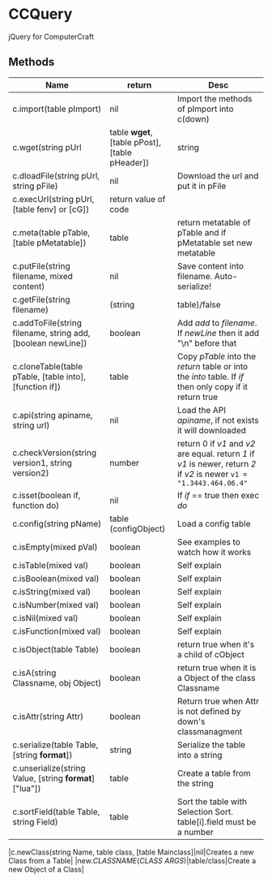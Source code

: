 # CCQuery
jQuery for ComputerCraft

## Methods
|Name|return|Desc|
|---|---|---|
|c.import(table pImport)|nil|Import the methods of pImport into c(down)|
|c.wget(string pUrl|table **wget**, [table pPost], [table pHeader])|string|Start a request to pUrl and return the content|
|c.dloadFile(string pUrl, string pFile)|nil|Download the url and put it in pFile|
|c.execUrl(string pUrl, [table fenv] or [cG])|return value of code|
|c.meta(table pTable, [table pMetatable])|table|return metatable of pTable and if pMetatable set new metatable|
|c.putFile(string filename, mixed content)|nil|Save content into filename. Auto-serialize!|
|c.getFile(string filename)|(string|table)/false|Get content of filename. Auto-unserialize|
|c.addToFile(string filename, string add, [boolean newLine])|boolean|Add *add* to *filename*. If *newLine* then it add "\n" before that|
|c.cloneTable(table pTable, [table into], [function if])|table|Copy *pTable* into the *return* table or into the *into* table. If *if* then only copy if it return true|
|c.api(string apiname, string url)|nil|Load the API *apiname*, if not exists it will downloaded|
|c.checkVersion(string version1, string version2)|number|return 0 if *v1* and *v2* are equal. return *1* if *v1* is newer, return *2* if *v2* is newer `v1 = "1.3443.464.06.4"`|
|c.isset(boolean if, function do)|nil|If *if* == true then exec *do*|
|c.config(string pName)|table (configObject)|Load a config table|
|c.isEmpty(mixed pVal)|boolean|See examples to watch how it works|
|c.isTable(mixed val)|boolean|Self explain|
|c.isBoolean(mixed val)|boolean|Self explain|
|c.isString(mixed val)|boolean|Self explain|
|c.isNumber(mixed val)|boolean|Self explain|
|c.isNil(mixed val)|boolean|Self explain|
|c.isFunction(mixed val)|boolean|Self explain|
|c.isObject(table Table)|boolean|return true when it's a child of cObject|
|c.isA(string Classname, obj Object)|boolean|return true when it is a Object of the class Classname|
|c.isAttr(string Attr)|boolean|Return true when Attr is not defined by down's classmanagment|
|c.serialize(table Table, [string **format**])|string|Serialize the table into a string|
|c.unserialize(string Value, [string **format**]["lua"])|table|Create a table from the string|
|c.sortField(table Table, string Field)|table|Sort the table with Selection Sort. table[i].field must be a number|

|c.newClass(string Name, table class, [table Mainclass]|nil|Creates a new Class from a Table|
|new.*CLASSNAME*(*CLASS ARGS*)|table/class|Create a new Object of a Class|

